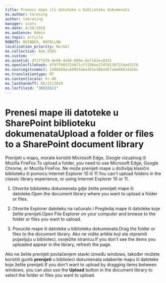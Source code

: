 ```yaml
---
title: Prenesi mape ili datoteke u biblioteku dokumenata
ms.author: toresing
author: tomresing
manager: scotv
ms.date: 4/26/2018
ms.audience: Admin
ms.topic: article
ROBOTS: NOINDEX, NOFOLLOW
localization_priority: Normal
ms.collection: Adm_O365
ms.custom: ''
ms.assetid: df1ffdf0-8e08-4a56-880e-8ef162ec8431
ms.openlocfilehash: 8f97f905f2db71cff299ee27d78138f254ed32f6
ms.sourcegitcommit: 1d98db8acb9959aba3b5e308a567ade6b62da56c
ms.translationtype: MT
ms.contentlocale: hr-HR
ms.lasthandoff: 08/22/2019
ms.locfileid: "36532611"
---
```

# <a name="upload-a-folder-or-files-to-a-sharepoint-document-library"></a><span data-ttu-id="e5232-102">Prenesi mape ili datoteke u SharePoint biblioteku dokumenata</span><span class="sxs-lookup"><span data-stu-id="e5232-102">Upload a folder or files to a SharePoint document library</span></span>

<span data-ttu-id="e5232-103">Prenijeti u mapu, morate koristiti Microsoft Edge, Google vizualnog ili Mozilla FireFox.</span><span class="sxs-lookup"><span data-stu-id="e5232-103">To upload a folder, you need to use Microsoft Edge, Google Chrome, or Mozilla FireFox.</span></span> <span data-ttu-id="e5232-104">Ne može prenijeti mape u doživljaj klasični biblioteku ili pomoću Internet Explorer 10 ili 11.</span><span class="sxs-lookup"><span data-stu-id="e5232-104">You can't upload folders in the classic library experience, or using Internet Explorer 10 or 11.</span></span>
  
1. <span data-ttu-id="e5232-105">Otvorite biblioteku dokumenata gdje želite prenijeti mape ili datoteke.</span><span class="sxs-lookup"><span data-stu-id="e5232-105">Open the document library where you want to upload a folder or files.</span></span>
    
2. <span data-ttu-id="e5232-106">Otvorite Explorer datoteku na računalo i Pregledaj mape ili datoteke koje želite prenijeti.</span><span class="sxs-lookup"><span data-stu-id="e5232-106">Open File Explorer on your computer and browse to the folder or files you want to upload.</span></span>
    
3. <span data-ttu-id="e5232-107">Povucite mape ili datoteke u biblioteku dokumenata.</span><span class="sxs-lookup"><span data-stu-id="e5232-107">Drag the folder or files to the document library.</span></span> <span data-ttu-id="e5232-108">Ako ne vidite artikle koji ste otpremili pojavljuju u biblioteci, osvježite stranicu.</span><span class="sxs-lookup"><span data-stu-id="e5232-108">If you don't see the items you uploaded appear in the library, refresh the page.</span></span> 
    
<span data-ttu-id="e5232-109">Ako ne želite prenijeti povlačenjem stavki između windows, također možete koristiti gumb **prenijeti** u biblioteci dokumenata odaberite mapu ili datoteke koje želite prenijeti.</span><span class="sxs-lookup"><span data-stu-id="e5232-109">If you don't want to upload by dragging items between windows, you can also use the **Upload** button in the document library to select the folder or files you want to upload.</span></span> 
  

